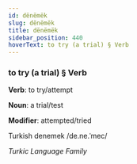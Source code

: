 ```yaml
---
id: dënëmëk
slug: dënëmëk
title: dënëmëk
sidebar_position: 440
hoverText: to try (a trial) § Verb
---
```


### to try (a trial) § Verb

**Verb**: to try/attempt

**Noun**: a trial/test

**Modifier**: attempted/tried

Turkish denemek /de.ne.ˈmec/

*Turkic Language Family*